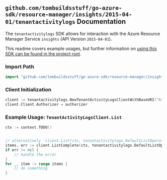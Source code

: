 
## `github.com/tombuildsstuff/go-azure-sdk/resource-manager/insights/2015-04-01/tenantactivitylogs` Documentation

The `tenantactivitylogs` SDK allows for interaction with the Azure Resource Manager Service `insights` (API Version `2015-04-01`).

This readme covers example usages, but further information on [using this SDK can be found in the project root](https://github.com/tombuildsstuff/go-azure-sdk/tree/main/docs).

### Import Path

```go
import "github.com/tombuildsstuff/go-azure-sdk/resource-manager/insights/2015-04-01/tenantactivitylogs"
```


### Client Initialization

```go
client := tenantactivitylogs.NewTenantActivityLogsClientWithBaseURI("https://management.azure.com")
client.Client.Authorizer = authorizer
```


### Example Usage: `TenantActivityLogsClient.List`

```go
ctx := context.TODO()


// alternatively `client.List(ctx, tenantactivitylogs.DefaultListOperationOptions())` can be used to do batched pagination
items, err := client.ListComplete(ctx, tenantactivitylogs.DefaultListOperationOptions())
if err != nil {
	// handle the error
}
for _, item := range items {
	// do something
}
```
